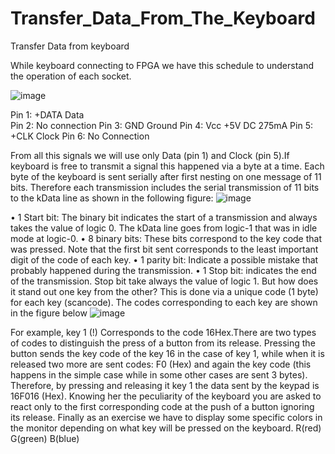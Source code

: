 # Transfer_Data_From_The_Keyboard
Transfer Data from keyboard 

While keyboard connecting to FPGA we have this schedule to understand the operation of each socket.

![image](https://user-images.githubusercontent.com/71699869/96368010-d9df8c80-1159-11eb-9f64-debe97db548c.png)

 
Pin 1: +DATA Data  
Pin 2: No connection 
Pin 3: GND Ground
Pin 4: Vcc +5V DC 275mA
Pin 5: +CLK Clock
Pin 6: No Connection

From all this signals we will use only Data (pin 1) and Clock (pin 5).If keyboard is free to transmit a signal this happened via a byte at a time. Each byte of the keyboard is sent serially after first nesting on one message of 11 bits. Therefore each transmission includes the serial transmission of 11 bits to the kData line as shown in the following figure: 
![image](https://user-images.githubusercontent.com/71699869/96368020-f8de1e80-1159-11eb-8d46-29278b9ff40e.png)


•	1 Start bit: The binary bit indicates the start of a transmission and always takes the value of logic 0. The kData line goes from logic-1 that was in idle mode at logic-0.
•	8 binary bits: These bits correspond to the key code that was pressed. Note that the first bit sent corresponds to the least important digit of the code of each key.
•	1 parity bit: Indicate a possible mistake that probably happened during the transmission.
•	1 Stop bit: indicates the end of the transmission. Stop bit take always the value of logic 1.
But how does it stand out one key from the other? This is done via a unique code (1 byte) for each key (scancode). The codes corresponding to each key are shown in the figure below 
![image](https://user-images.githubusercontent.com/71699869/96368027-05fb0d80-115a-11eb-906c-3dcf0401250a.png)

 
For example, key 1 (!) Corresponds to the code 16Hex.There are two types of codes to distinguish the press of a button from its release. Pressing the button sends the key code of the key 16 in the case of key 1, while when it is released two more are sent codes: F0 (Hex) and again the key code (this happens in the simple case while in some other cases are sent 3 bytes). Therefore, by pressing and releasing it key 1 the data sent by the keypad is 16F016 (Hex). Knowing her the peculiarity of the keyboard you are asked to react only to the first corresponding code at the push of a button ignoring its release.
Finally as an exercise we have to display some specific colors in the monitor depending on what key will be pressed on the keyboard. R(red) G(green) B(blue)

